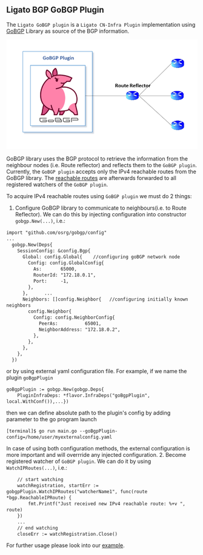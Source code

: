 ## Ligato BGP GoBGP Plugin

The `Ligato GoBGP plugin` is a `Ligato CN-Infra Plugin` implementation using [GoBGP](https://github.com/osrg/gobgp) Library as source of the BGP information. 

![arch](../../docs/imgs/gobgpplugin.png "High Level Architecture of GoBGP plugin")

GoBGP library uses the BGP protocol to retrieve the information from the neighbour nodes (i.e. Route reflector) and reflects them to the `GoBGP plugin`. Currently, the `GoBGP plugin` accepts only the IPv4 reachable routes from the GoBGP library. The [reachable routes](../agent.go) are afterwards forwarded to all registered watchers of the `GoBGP plugin`.

To acquire IPv4 reachable routes using `GoBGP plugin` we must do 2 things:
1. Configure GoBGP library to communicate to neighbours(i.e. to Route Reflector). We can do this by injecting configuration into constructor `gobgp.New(...)`, i.e.:
```
import "github.com/osrg/gobgp/config"
...
  gobgp.New(Deps{
    SessionConfig: &config.Bgp{
	  Global: config.Global{    //configuring goBGP network node
	    Config: config.GlobalConfig{
	      As:       65000,
	      RouterId: "172.18.0.1",
	      Port:     -1,
	    },
	  },      ...
      Neighbors: []config.Neighbor{   //configuring initially known neighbors
        config.Neighbor{
          Config: config.NeighborConfig{
            PeerAs:          65001,
            NeighborAddress: "172.18.0.2",
          },
        },
      },
    },
  })
```
or by using external yaml configuration file. For example, if we name the plugin `goBgpPlugin`
```
goBgpPlugin := gobgp.New(gobgp.Deps{
    PluginInfraDeps: *flavor.InfraDeps("goBgpPlugin", local.WithConf()),...})
```
then we can define absolute path to the plugin's config by adding parameter to the go program launch 
```
[terminal]$ go run main.go --goBgpPlugin-config=/home/user/myexternalconfig.yaml
```
In case of using both configuration methods, the external configuration is more important and will overrride any injected configuration.
2. Become registered watcher of `GoBGP plugin`. We can do it by using `WatchIPRoutes(...)`, i.e.:
```
	// start watching
	watchRegistration, startErr := gobgpPlugin.WatchIPRoutes("watcherName1", func(route *bgp.ReachableIPRoute) {
		fmt.Printf("Just received new IPv4 reachable route: %+v ", route)
	})
	...
	// end watching
	closeErr := watchRegistration.Close()
```

For further usage please look into our [example](https://github.com/ligato/bgp-agent/tree/master/example/gobgp).
